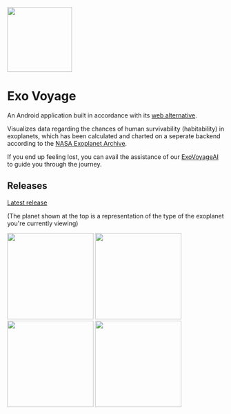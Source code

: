 <img src="https://github.com/avexxx3/exovoyage_app/blob/master/app/src/main/play_store_512.png" width="150">

# Exo Voyage
An Android application built in accordance with its [web alternative](https://github.com/stellalphatic/ExoPlanetProject).

Visualizes data regarding the chances of human survivability (habitability) in exoplanets, which has been calculated and charted on a seperate backend according to the [NASA Exoplanet Archive](https://exoplanetarchive.ipac.caltech.edu/).

If you end up feeling lost, you can avail the assistance of our [ExoVoyageAI](https://chatbot-3.vercel.app/) to guide you through the journey.

## Releases
[Latest release](https://github.com/avexxx3/ExoVoyage/releases/latest)

(The planet shown at the top is a representation of the type of the exoplanet you're currently viewing)

<img src="https://github.com/avexxx3/exovoyage_app/blob/master/.github/home.jpg" width="200"> <img src="https://github.com/avexxx3/exovoyage_app/blob/master/.github/habit.jpg" width="200"> <img src="https://github.com/avexxx3/exovoyage_app/blob/master/.github/nonhabit.jpg" width="200"> <img src="https://github.com/avexxx3/exovoyage_app/blob/master/.github/detail.jpg" width="200">

